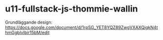 # u11-fullstack-js-thommie-wallin

Grundläggande design: https://docs.google.com/document/d/1rpSG_YET8YQZ89ZwgVXAXQigkN4thmGgblvIbir15bM/edit